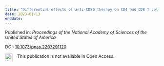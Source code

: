 ```yaml
---
title: "Differential effects of anti-CD20 therapy on CD4 and CD8 T cells and implication of CD20-expressing CD8 T cells in MS disease activity."
date: 2023-01-13
enddate:
---
```


Published in: *Proceedings of the National Academy of Sciences of the United States of America*

DOI: [10.1073/pnas.2207291120](https://doi.org/10.1073/pnas.2207291120)

<img src="https://upload.wikimedia.org/wikipedia/commons/thumb/0/0e/Closed_Access_logo_transparent.svg/1200px-Closed_Access_logo_transparent.svg.png" alt="drawing" width="25" align="left"/> &nbsp;&nbsp;&nbsp;This publication is not available in Open Access.


